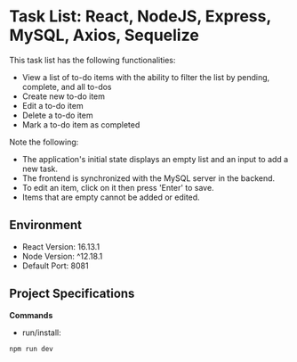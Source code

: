 # Task List: React, NodeJS, Express, MySQL, Axios, Sequelize

This task list has the following functionalities:
- View a list of to-do items with the ability to filter the list by pending, complete, and all to-dos
- Create new to-do item
- Edit a to-do item
- Delete a to-do item
- Mark a to-do item as completed

Note the following:
- The application's initial state displays an empty list and an input to add a new task.
- The frontend is synchronized with the MySQL server in the backend.
- To edit an item, click on it then press 'Enter' to save.
- Items that are empty cannot be added or edited.

## Environment 

- React Version: 16.13.1
- Node Version: ^12.18.1
- Default Port: 8081

## Project Specifications 

**Commands**
- run/install: 
```bash
npm run dev
```
